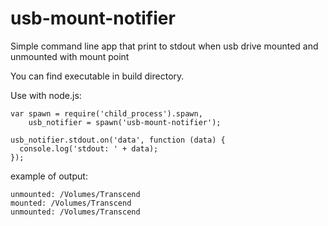 # usb-mount-notifier
Simple command line app that print to stdout when usb drive mounted and unmounted with mount point

You can find executable in build directory.

Use with node.js:
```
var spawn = require('child_process').spawn,
    usb_notifier = spawn('usb-mount-notifier');

usb_notifier.stdout.on('data', function (data) {
  console.log('stdout: ' + data);
});
```

example of output:
```
unmounted: /Volumes/Transcend
mounted: /Volumes/Transcend
unmounted: /Volumes/Transcend
```
